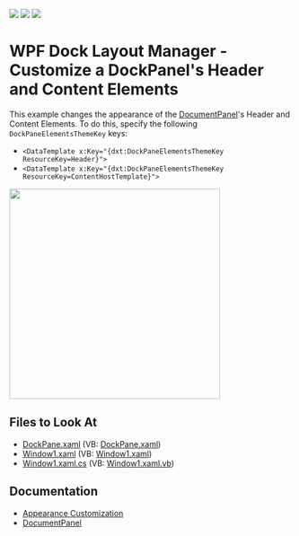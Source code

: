 <!-- default badges list -->
![](https://img.shields.io/endpoint?url=https://codecentral.devexpress.com/api/v1/VersionRange/128643367/21.1.5%2B)
[![](https://img.shields.io/badge/Open_in_DevExpress_Support_Center-FF7200?style=flat-square&logo=DevExpress&logoColor=white)](https://supportcenter.devexpress.com/ticket/details/E1918)
[![](https://img.shields.io/badge/📖_How_to_use_DevExpress_Examples-e9f6fc?style=flat-square)](https://docs.devexpress.com/GeneralInformation/403183)
<!-- default badges end -->

# WPF Dock Layout Manager - Customize a DockPanel's Header and Content Elements

This example changes the appearance of the [DocumentPanel](https://docs.devexpress.com/WPF/DevExpress.Xpf.Docking.DocumentPanel)'s Header and Content Elements. To do this, specify the following `DockPaneElementsThemeKey` keys:

* `<DataTemplate x:Key="{dxt:DockPaneElementsThemeKey ResourceKey=Header}">`
* `<DataTemplate x:Key="{dxt:DockPaneElementsThemeKey ResourceKey=ContentHostTemplate}">`

<img src="https://user-images.githubusercontent.com/12169834/175347160-f9b2a92d-ed48-4f53-8643-3863abd7a02f.png" width=375px/>

<!-- default file list -->
## Files to Look At

* [DockPane.xaml](./CS/CustomTheme/DockPane.xaml) (VB: [DockPane.xaml](./VB/CustomTheme/DockPane.xaml))
* [Window1.xaml](./CS/CustomTheme/Window1.xaml) (VB: [Window1.xaml](./VB/CustomTheme/Window1.xaml))
* [Window1.xaml.cs](./CS/CustomTheme/Window1.xaml.cs) (VB: [Window1.xaml.vb](./VB/CustomTheme/Window1.xaml.vb))
<!-- default file list end -->

## Documentation 
- [Appearance Customization](https://docs.devexpress.com/WPF/403610/controls-and-libraries/layout-management/dock-windows/appearance-customization)
- [DocumentPanel](https://docs.devexpress.com/WPF/DevExpress.Xpf.Docking.DocumentPanel)

